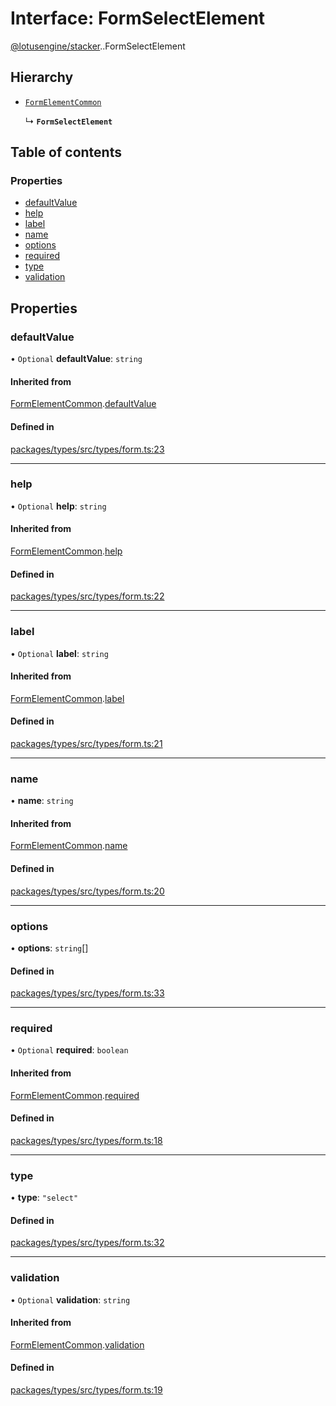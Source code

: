 # Interface: FormSelectElement

[@lotusengine/stacker](../wiki/@lotusengine.stacker).[<internal>](../wiki/@lotusengine.stacker.%3Cinternal%3E).FormSelectElement

## Hierarchy

- [`FormElementCommon`](../wiki/@lotusengine.stacker.%3Cinternal%3E.FormElementCommon)

  ↳ **`FormSelectElement`**

## Table of contents

### Properties

- [defaultValue](../wiki/@lotusengine.stacker.%3Cinternal%3E.FormSelectElement#defaultvalue)
- [help](../wiki/@lotusengine.stacker.%3Cinternal%3E.FormSelectElement#help)
- [label](../wiki/@lotusengine.stacker.%3Cinternal%3E.FormSelectElement#label)
- [name](../wiki/@lotusengine.stacker.%3Cinternal%3E.FormSelectElement#name)
- [options](../wiki/@lotusengine.stacker.%3Cinternal%3E.FormSelectElement#options)
- [required](../wiki/@lotusengine.stacker.%3Cinternal%3E.FormSelectElement#required)
- [type](../wiki/@lotusengine.stacker.%3Cinternal%3E.FormSelectElement#type)
- [validation](../wiki/@lotusengine.stacker.%3Cinternal%3E.FormSelectElement#validation)

## Properties

### defaultValue

• `Optional` **defaultValue**: `string`

#### Inherited from

[FormElementCommon](../wiki/@lotusengine.stacker.%3Cinternal%3E.FormElementCommon).[defaultValue](../wiki/@lotusengine.stacker.%3Cinternal%3E.FormElementCommon#defaultvalue)

#### Defined in

[packages/types/src/types/form.ts:23](https://github.com/lotusengine/sdk/blob/fdb90a3/packages/types/src/types/form.ts#L23)

___

### help

• `Optional` **help**: `string`

#### Inherited from

[FormElementCommon](../wiki/@lotusengine.stacker.%3Cinternal%3E.FormElementCommon).[help](../wiki/@lotusengine.stacker.%3Cinternal%3E.FormElementCommon#help)

#### Defined in

[packages/types/src/types/form.ts:22](https://github.com/lotusengine/sdk/blob/fdb90a3/packages/types/src/types/form.ts#L22)

___

### label

• `Optional` **label**: `string`

#### Inherited from

[FormElementCommon](../wiki/@lotusengine.stacker.%3Cinternal%3E.FormElementCommon).[label](../wiki/@lotusengine.stacker.%3Cinternal%3E.FormElementCommon#label)

#### Defined in

[packages/types/src/types/form.ts:21](https://github.com/lotusengine/sdk/blob/fdb90a3/packages/types/src/types/form.ts#L21)

___

### name

• **name**: `string`

#### Inherited from

[FormElementCommon](../wiki/@lotusengine.stacker.%3Cinternal%3E.FormElementCommon).[name](../wiki/@lotusengine.stacker.%3Cinternal%3E.FormElementCommon#name)

#### Defined in

[packages/types/src/types/form.ts:20](https://github.com/lotusengine/sdk/blob/fdb90a3/packages/types/src/types/form.ts#L20)

___

### options

• **options**: `string`[]

#### Defined in

[packages/types/src/types/form.ts:33](https://github.com/lotusengine/sdk/blob/fdb90a3/packages/types/src/types/form.ts#L33)

___

### required

• `Optional` **required**: `boolean`

#### Inherited from

[FormElementCommon](../wiki/@lotusengine.stacker.%3Cinternal%3E.FormElementCommon).[required](../wiki/@lotusengine.stacker.%3Cinternal%3E.FormElementCommon#required)

#### Defined in

[packages/types/src/types/form.ts:18](https://github.com/lotusengine/sdk/blob/fdb90a3/packages/types/src/types/form.ts#L18)

___

### type

• **type**: ``"select"``

#### Defined in

[packages/types/src/types/form.ts:32](https://github.com/lotusengine/sdk/blob/fdb90a3/packages/types/src/types/form.ts#L32)

___

### validation

• `Optional` **validation**: `string`

#### Inherited from

[FormElementCommon](../wiki/@lotusengine.stacker.%3Cinternal%3E.FormElementCommon).[validation](../wiki/@lotusengine.stacker.%3Cinternal%3E.FormElementCommon#validation)

#### Defined in

[packages/types/src/types/form.ts:19](https://github.com/lotusengine/sdk/blob/fdb90a3/packages/types/src/types/form.ts#L19)
